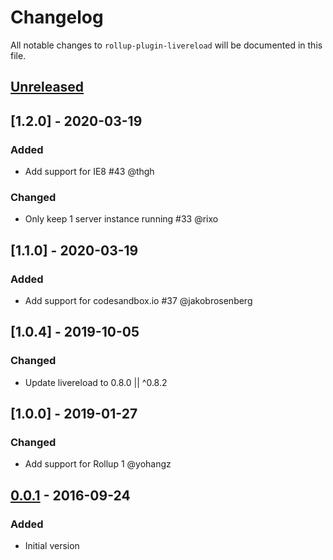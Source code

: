 # Changelog

All notable changes to `rollup-plugin-livereload` will be documented in this file.

## [Unreleased]

## [1.2.0] - 2020-03-19

### Added
- Add support for IE8 #43 @thgh

### Changed
- Only keep 1 server instance running #33 @rixo

## [1.1.0] - 2020-03-19

### Added
- Add support for codesandbox.io #37 @jakobrosenberg

## [1.0.4] - 2019-10-05

### Changed
- Update livereload to 0.8.0 || ^0.8.2

## [1.0.0] - 2019-01-27

### Changed
- Add support for Rollup 1 @yohangz

## [0.0.1] - 2016-09-24

### Added
- Initial version

[Unreleased]: https://github.com/thgh/rollup-plugin-livereload/compare/v0.0.1...HEAD
[0.0.2]: https://github.com/thgh/rollup-plugin-livereload/compare/v0.0.1...v0.0.2
[0.0.1]: https://github.com/thgh/rollup-plugin-livereload/releases
